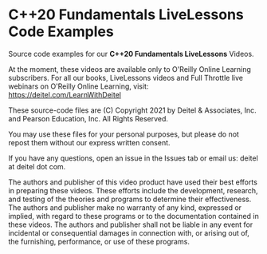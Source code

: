 # C++20 Fundamentals LiveLessons Code Examples
Source code examples for our **C++20 Fundamentals LiveLessons** Videos.

At the moment, these videos are available only to O'Reilly Online Learning subscribers. For all our books, LiveLessons videos and Full Throttle live webinars on O'Reilly Online Learning, visit: https://deitel.com/LearnWithDeitel

These source-code files are (C) Copyright 2021 by Deitel & Associates, Inc. and Pearson Education, Inc. All Rights Reserved.

You may use these files for your personal purposes, but please do not repost them without our express written consent.


If you have any questions, open an issue in the Issues tab or email us: deitel at deitel dot com.

The authors and publisher of this video product have used their best efforts in preparing these videos. These efforts include the development, research, and testing of the theories and programs to determine their effectiveness. The authors and publisher make no warranty of any kind, expressed or implied, with regard to these programs or to the documentation contained in these videos. The authors and publisher shall not be liable in any event for incidental or consequential damages in connection with, or arising out of, the furnishing, performance, or use of these programs.
